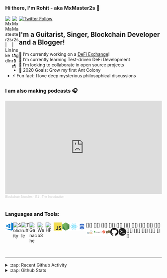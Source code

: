 ### Hi there, I'm Rohit - aka MxMaster2s 👋

[![Twitter Follow](https://img.shields.io/twitter/follow/MXmaster2s?label=MxMaster2s&style=social)](https://twitter.com/MXmaster2s)
[<img align="left" alt="MxMaster2s | LinkedIn" width="22px" src="https://cdn.jsdelivr.net/npm/simple-icons@v3/icons/linkedin.svg" />][linkedin]
[<img align="left" alt="MxMaster2s | Instagram" width="22px" src="https://cdn.jsdelivr.net/npm/simple-icons@v3/icons/instagram.svg" />][instagram]

## I'm a Guitarist, Singer, Blockchain Developer and a Blogger!

- 🔭 I’m currently working on a [DeFi Exchange][DefiRepo]!
- 🌱 I’m currently learning Test-driven DeFi Development
- 👯 I’m looking to collaborate in open source projects 
- 🥅 2020 Goals: Grow my first Ant Colony
- ⚡ Fun fact: I love deep mysterious philosophical discussions 

### I am also making podcasts 🎧
<iframe width="100%" height="300" scrolling="no" frameborder="no" allow="autoplay" src="https://w.soundcloud.com/player/?url=https%3A//api.soundcloud.com/tracks/872490091&color=%23ff5500&auto_play=false&hide_related=false&show_comments=true&show_user=true&show_reposts=false&show_teaser=true&visual=true"></iframe><div style="font-size: 10px; color: #cccccc;line-break: anywhere;word-break: normal;overflow: hidden;white-space: nowrap;text-overflow: ellipsis; font-family: Interstate,Lucida Grande,Lucida Sans Unicode,Lucida Sans,Garuda,Verdana,Tahoma,sans-serif;font-weight: 100;"><a href="https://soundcloud.com/blockchain-noodles" title="Blockchain Noodles" target="_blank" style="color: #cccccc; text-decoration: none;">Blockchain Noodles</a> · <a href="https://soundcloud.com/blockchain-noodles/the-introduction" title="E1 - The Introduction" target="_blank" style="color: #cccccc; text-decoration: none;">E1 - The Introduction</a></div>

<br />

### Languages and Tools:

[<img align="left" alt="Visual Studio Code" width="26px" src="https://raw.githubusercontent.com/github/explore/80688e429a7d4ef2fca1e82350fe8e3517d3494d/topics/visual-studio-code/visual-studio-code.png" />][]
[<img align="left" alt="Solidity" width="26px" src="https://sixpl.com/wp-content/uploads/2018/05/solidity-1520540026519.png" />][]
[<img align="left" alt="Truffle" width="26px" src="https://avatars3.githubusercontent.com/u/22205159?s=280&v=4" />][]
[<img align="left" alt="Ganache" width="26px" src="https://www.trufflesuite.com/img/ganache-logo-dark.svg" />][]
[<img align="left" alt="Web3" width="26px" src="https://www.web3.lk/images/logos/web3.png" />][]
[<img align="left" alt="HF" width="26px" src="https://www.hyperledger.org/wp-content/uploads/2018/10/Hyperledger-Fabric.png" />][]
[<img align="left" alt="JavaScript" width="26px" src="https://raw.githubusercontent.com/github/explore/80688e429a7d4ef2fca1e82350fe8e3517d3494d/topics/javascript/javascript.png" />][]
[<img align="left" alt="Node.js" width="26px" src="https://raw.githubusercontent.com/github/explore/80688e429a7d4ef2fca1e82350fe8e3517d3494d/topics/nodejs/nodejs.png" />][]
[<img align="left" alt="React" width="26px" src="https://raw.githubusercontent.com/github/explore/80688e429a7d4ef2fca1e82350fe8e3517d3494d/topics/react/react.png" />][]
[<img align="left" alt="SQL" width="26px" src="https://raw.githubusercontent.com/github/explore/80688e429a7d4ef2fca1e82350fe8e3517d3494d/topics/sql/sql.png" />][]
[<img align="left" alt="MySQL" width="26px" src="https://raw.githubusercontent.com/github/explore/80688e429a7d4ef2fca1e82350fe8e3517d3494d/topics/mysql/mysql.png" />][]
[<img align="left" alt="MongoDB" width="26px" src="https://raw.githubusercontent.com/github/explore/80688e429a7d4ef2fca1e82350fe8e3517d3494d/topics/mongodb/mongodb.png" />][]
[<img align="left" alt="Git" width="26px" src="https://raw.githubusercontent.com/github/explore/80688e429a7d4ef2fca1e82350fe8e3517d3494d/topics/git/git.png" />][]
[<img align="left" alt="GitHub" width="26px" src="https://raw.githubusercontent.com/github/explore/78df643247d429f6cc873026c0622819ad797942/topics/github/github.png" />][]
[<img align="left" alt="Terminal" width="26px" src="https://raw.githubusercontent.com/github/explore/80688e429a7d4ef2fca1e82350fe8e3517d3494d/topics/terminal/terminal.png" />][]

<br />
<br />

---

<details>
  <summary>:zap: Recent Github Activity</summary>
  
<!--START_SECTION:activity-->
1. 💪 Opened PR [#6](https://github.com//colbyfayock/50-projects-for-react-and-the-static-web/pull/6) in [colbyfayock/50-projects-for-react-and-the-static-web](https://github.com//colbyfayock/50-projects-for-react-and-the-static-web)
2. 🗣 Commented on [#249](https://github.com//abhisheknaiidu/awesome-github-profile-readme/issues/249) in [abhisheknaiidu/awesome-github-profile-readme](https://github.com//abhisheknaiidu/awesome-github-profile-readme)
3. 🗣 Commented on [#249](https://github.com//abhisheknaiidu/awesome-github-profile-readme/issues/249) in [abhisheknaiidu/awesome-github-profile-readme](https://github.com//abhisheknaiidu/awesome-github-profile-readme)
4. 💪 Opened PR [#249](https://github.com//abhisheknaiidu/awesome-github-profile-readme/pull/249) in [abhisheknaiidu/awesome-github-profile-readme](https://github.com//abhisheknaiidu/awesome-github-profile-readme)
5. ❗️ Closed issue [#9](https://github.com//jamesgeorge007/github-activity-readme/issues/9) in [jamesgeorge007/github-activity-readme](https://github.com//jamesgeorge007/github-activity-readme)
<!--END_SECTION:activity-->

</details>

<details>
  <summary>:zap: Github Stats</summary>

  <img align="left" alt="MxMaster2s Github Stats" src="https://github-readme-stats.MxMaster2s.vercel.app/api?username=MxMaster2s&show_icons=true&hide_border=true" />

</details>

[instagram]: https://www.instagram.com/rohit.kundliwal/
[linkedin]: https://www.linkedin.com/in/rohitkundliwal/M
[DefiRepo]: https://github.com/MXmaster2s/DeFi_Exchange
